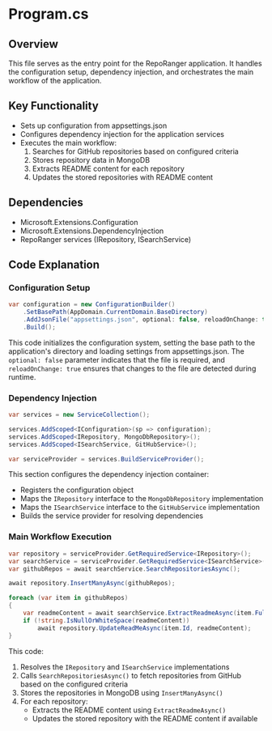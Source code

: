 # Program.cs

## Overview

This file serves as the entry point for the RepoRanger application. It handles the configuration setup, dependency injection, and orchestrates the main workflow of the application.

## Key Functionality

- Sets up configuration from appsettings.json
- Configures dependency injection for the application services
- Executes the main workflow:
  1. Searches for GitHub repositories based on configured criteria
  2. Stores repository data in MongoDB
  3. Extracts README content for each repository
  4. Updates the stored repositories with README content

## Dependencies

- Microsoft.Extensions.Configuration
- Microsoft.Extensions.DependencyInjection
- RepoRanger services (IRepository, ISearchService)

## Code Explanation

### Configuration Setup

```csharp
var configuration = new ConfigurationBuilder()
    .SetBasePath(AppDomain.CurrentDomain.BaseDirectory)
    .AddJsonFile("appsettings.json", optional: false, reloadOnChange: true)
    .Build();
```

This code initializes the configuration system, setting the base path to the application's directory and loading settings from appsettings.json. The `optional: false` parameter indicates that the file is required, and `reloadOnChange: true` ensures that changes to the file are detected during runtime.

### Dependency Injection

```csharp
var services = new ServiceCollection();

services.AddScoped<IConfiguration>(sp => configuration);
services.AddScoped<IRepository, MongoDbRepository>();
services.AddScoped<ISearchService, GitHubService>();

var serviceProvider = services.BuildServiceProvider();
```

This section configures the dependency injection container:
- Registers the configuration object
- Maps the `IRepository` interface to the `MongoDbRepository` implementation
- Maps the `ISearchService` interface to the `GitHubService` implementation
- Builds the service provider for resolving dependencies

### Main Workflow Execution

```csharp
var repository = serviceProvider.GetRequiredService<IRepository>();
var searchService = serviceProvider.GetRequiredService<ISearchService>();
var githubRepos = await searchService.SearchRepositoriesAsync();

await repository.InsertManyAsync(githubRepos);

foreach (var item in githubRepos)
{
    var readmeContent = await searchService.ExtractReadmeAsync(item.FullName, item.DefaultBranch);
    if (!string.IsNullOrWhiteSpace(readmeContent))
        await repository.UpdateReadMeAsync(item.Id, readmeContent);
}
```

This code:
1. Resolves the `IRepository` and `ISearchService` implementations
2. Calls `SearchRepositoriesAsync()` to fetch repositories from GitHub based on the configured criteria
3. Stores the repositories in MongoDB using `InsertManyAsync()`
4. For each repository:
   - Extracts the README content using `ExtractReadmeAsync()`
   - Updates the stored repository with the README content if available
